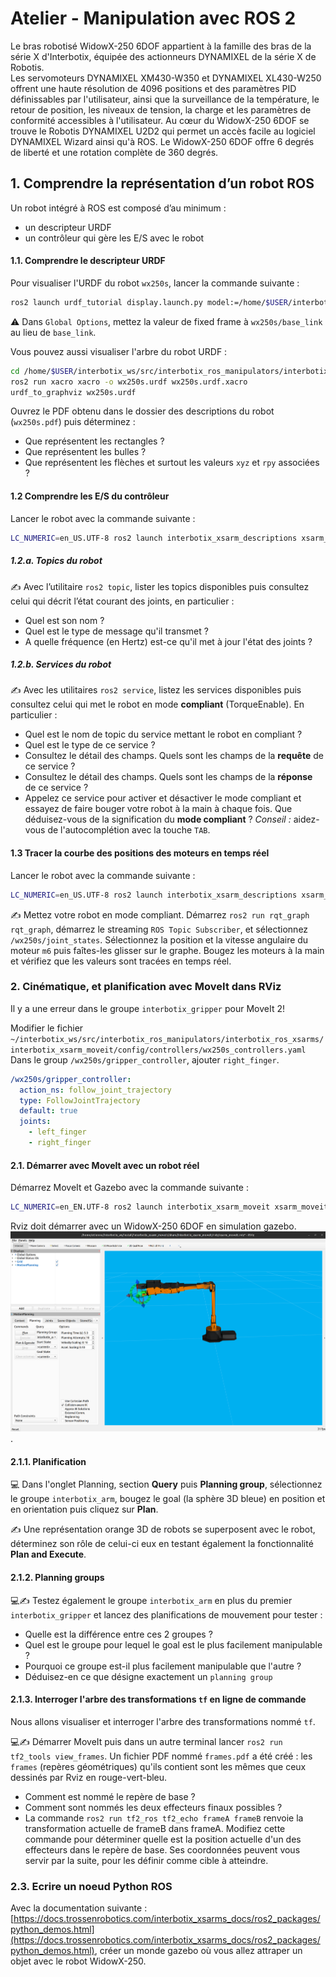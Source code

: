 # Atelier - Manipulation avec ROS 2

Le bras robotisé WidowX-250 6DOF appartient à la famille des bras de la série X d'Interbotix, équipée des actionneurs DYNAMIXEL de la série X de Robotis.  
Les servomoteurs DYNAMIXEL XM430-W350 et DYNAMIXEL XL430-W250 offrent une haute résolution de 4096 positions et des paramètres PID définissables par l'utilisateur, ainsi que la surveillance de la température, le retour de position, les niveaux de tension, la charge et les paramètres de conformité accessibles à l'utilisateur. Au cœur du WidowX-250 6DOF se trouve le Robotis DYNAMIXEL U2D2 qui permet un accès facile au logiciel DYNAMIXEL Wizard ainsi qu'à ROS. Le WidowX-250 6DOF offre 6 degrés de liberté et une rotation complète de 360 degrés.

## 1. Comprendre la représentation d’un robot ROS

Un robot intégré à ROS est composé d’au minimum :
- un descripteur URDF
- un contrôleur qui gère les E/S avec le robot

#### 1.1. Comprendre le descripteur URDF

Pour visualiser l'URDF du robot `wx250s`, lancer la commande suivante : 
```bash
ros2 launch urdf_tutorial display.launch.py model:=/home/$USER/interbotix_ws/src/interbotix_ros_manipulators/interbotix_ros_xsarms/interbotix_xsarm_descriptions/urdf/wx250s.urdf.xacro
``` 

⚠️ Dans `Global Options`, mettez la valeur de fixed frame à `wx250s/base_link` au lieu de `base_link`.

Vous pouvez aussi visualiser l'arbre du robot URDF : 
```bash
cd /home/$USER/interbotix_ws/src/interbotix_ros_manipulators/interbotix_ros_xsarms/interbotix_xsarm_descriptions/urdf/
ros2 run xacro xacro -o wx250s.urdf wx250s.urdf.xacro
urdf_to_graphviz wx250s.urdf
``` 

Ouvrez le PDF obtenu dans le dossier des descriptions du robot (`wx250s.pdf`) puis déterminez :
* Que représentent les rectangles ?
* Que représentent les bulles ?
* Que représentent les flèches et surtout les valeurs `xyz` et `rpy` associées ?

#### 1.2 Comprendre les E/S du contrôleur

Lancer le robot avec la commande suivante : 
```bash
LC_NUMERIC=en_US.UTF-8 ros2 launch interbotix_xsarm_descriptions xsarm_description.launch.py robot_model:=wx250s use_joint_pub_gui:=true
```

##### 1.2.a. Topics du robot

✍ Avec l’utilitaire `ros2 topic`, lister les topics disponibles puis consultez celui qui décrit l’état courant des joints, en particulier :
* Quel est son nom ?
* Quel est le type de message qu'il transmet ?
* A quelle fréquence (en Hertz) est-ce qu'il met à jour l'état des joints ?

##### 1.2.b. Services du robot

✍ Avec les utilitaires `ros2 service`, listez les services disponibles puis consultez celui qui met le robot en mode **compliant** (TorqueEnable). En particulier :

* Quel est le nom de topic du service mettant le robot en compliant ?
* Quel est le type de ce service ?
* Consultez le détail des champs. Quels sont les champs de la **requête** de ce service ?
* Consultez le détail des champs. Quels sont les champs de la **réponse** de ce service ?
* Appelez ce service pour activer et désactiver le mode compliant et essayez de faire bouger votre robot à la main à chaque fois. Que déduisez-vous de la signification du **mode compliant** ? *Conseil :* aidez-vous de l'autocomplétion avec la touche `TAB`.

#### 1.3 Tracer la courbe des positions des moteurs en temps réel

Lancer le robot avec la commande suivante :
```bash
LC_NUMERIC=en_US.UTF-8 ros2 launch interbotix_xsarm_descriptions xsarm_description.launch.py robot_model:=wx250s use_joint_pub_gui:=true
```

✍  Mettez votre robot en mode compliant. Démarrez `ros2 run rqt_graph rqt_graph`, démarrez le streaming `ROS Topic Subscriber`, et sélectionnez `/wx250s/joint_states`. Sélectionnez la position et la vitesse angulaire du moteur `m6` puis faîtes-les glisser sur le graphe. Bougez les moteurs à la main et vérifiez que les valeurs sont tracées en temps réel.


### 2. Cinématique, et planification avec MoveIt dans RViz

Il y a une erreur dans le groupe `interbotix_gripper` pour MoveIt 2!

Modifier le fichier `~/interbotix_ws/src/interbotix_ros_manipulators/interbotix_ros_xsarms/interbotix_xsarm_moveit/config/controllers/wx250s_controllers.yaml`
Dans le group  `/wx250s/gripper_controller`, ajouter `right_finger`.

```yaml
/wx250s/gripper_controller:
  action_ns: follow_joint_trajectory
  type: FollowJointTrajectory
  default: true
  joints:
    - left_finger
    - right_finger
```


#### 2.1. Démarrer avec MoveIt avec un robot réel

Démarrez MoveIt et Gazebo avec la commande suivante :

```bash
LC_NUMERIC=en_EN.UTF-8 ros2 launch interbotix_xsarm_moveit xsarm_moveit.launch.py robot_model:=wx250s hardware_type:=gz_classic
```

Rviz doit démarrer avec un WidowX-250 6DOF en simulation gazebo.
![Move it2](./images/rviz.png).

#### 2.1.1. Planification

💻 Dans l'onglet Planning, section **Query** puis **Planning group**, sélectionnez le groupe `interbotix_arm`, bougez le goal (la sphère 3D bleue) en position et en orientation puis cliquez sur **Plan**.

✍ Une représentation orange 3D de robots se superposent avec le robot, déterminez son rôle de celui-ci eux en testant également la fonctionnalité **Plan and Execute**.

#### 2.1.2. Planning groups

💻✍ Testez également le groupe `interbotix_arm` en plus du premier `interbotix_gripper` et lancez des planifications de mouvement pour tester :

* Quelle est la différence entre ces 2 groupes ?
* Quel est le groupe pour lequel le goal est le plus facilement manipulable ?
* Pourquoi ce groupe est-il plus facilement manipulable que l'autre ?
* Déduisez-en ce que désigne exactement un `planning group`

#### 2.1.3. Interroger l'arbre des transformations `tf` en ligne de commande

Nous allons visualiser et interroger l'arbre des transformations nommé `tf`.

💻✍ Démarrer MoveIt puis dans un autre terminal lancer `ros2 run tf2_tools view_frames`. Un fichier PDF nommé `frames.pdf` a été créé : les `frames` (repères géométriques) qu'ils contient sont les mêmes que ceux dessinés par Rviz en rouge-vert-bleu.

* Comment est nommé le repère de base ?
* Comment sont nommés les deux effecteurs finaux possibles ?
* La commande `ros2 run tf2_ros tf2_echo frameA frameB` renvoie la transformation actuelle de frameB dans frameA. Modifiez cette commande pour déterminer quelle est la position actuelle d'un des effecteurs dans le repère de base. Ses coordonnées peuvent vous servir par la suite, pour les définir comme cible à atteindre.

### 2.3. Ecrire un noeud Python ROS 

Avec la documentation suivante : [https://docs.trossenrobotics.com/interbotix_xsarms_docs/ros2_packages/python_demos.html](https://docs.trossenrobotics.com/interbotix_xsarms_docs/ros2_packages/python_demos.html),
créer un monde gazebo où vous allez attraper un objet avec le robot WidowX-250.
